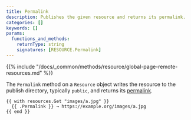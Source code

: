 ```yaml
---
title: Permalink
description: Publishes the given resource and returns its permalink.
categories: []
keywords: []
params:
  functions_and_methods:
    returnType: string
    signatures: [RESOURCE.Permalink]
---
```


{{% include "/docs/_common/methods/resource/global-page-remote-resources.md" %}}

The `Permalink` method on a `Resource` object writes the resource to the publish directory, typically `public`, and returns its [permalink](g).

```go-html-template
{{ with resources.Get "images/a.jpg" }}
  {{ .Permalink }} → https://example.org/images/a.jpg
{{ end }}
```
